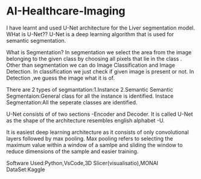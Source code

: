 # AI-Healthcare-Imaging

I have learnt and used U-Net architecture for the Liver segmentation model.
WHat is U-Net??
U-Net is a deep learning algorithm that is used for semantic segmentation.

What is Segmentation?
In segmentation we select the area from the image belonging to the given class by choosing all pixels that lie in the class .
Other than segmentation  we can do Image Classification and Image Detection.
In classification we just check if given image is present or not.
In Detection ,we guess the image what it is of.

There are 2 types of segmantation:1.Instance 2.Semantic
Semantic Segmentaion:General class for all the instance is identified.
Instace Segmentation:All the seperate classes are identified.


U-Net consists of of two sections -Encoder and Decoder.
It is called U-Net as the shape of the architecture resembles english alphabet -U.

It is easiest deep learning architecture as it consists of only convolutional layers followed by max pooling.
Max pooling refers to selecting the maximum value within a window of a samlpe and sliding the window  to reduce dimensions of the sample and easier training.

Software Used:Python,VsCode,3D Slicer(visualisatio),MONAI
DataSet:Kaggle


